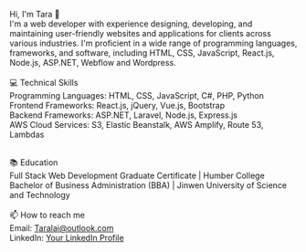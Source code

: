 Hi, I'm Tara 👋
<br>
I'm a web developer with experience designing, developing, and maintaining user-friendly websites and applications for clients across various industries. I'm proficient in a wide range of programming languages, frameworks, and software, including HTML, CSS, JavaScript, React.js, Node.js, ASP.NET, Webflow and Wordpress.
<br>
<br>
💻 Technical Skills
<br>
Programming Languages: HTML, CSS, JavaScript, C#, PHP, Python
<br>
Frontend Frameworks: React.js, jQuery, Vue.js, Bootstrap
<br>
Backend Frameworks: ASP.NET, Laravel, Node.js, Express.js
<br>
AWS Cloud Services: S3, Elastic Beanstalk, AWS Amplify, Route 53, Lambdas
<br>
<br>


📚 Education
<br>
Full Stack Web Development Graduate Certificate | Humber College
<br>
Bachelor of Business Administration (BBA) | Jinwen University of Science and Technology
<br>
<br>
📫 How to reach me
<br>
Email: Taralai@outlook.com
<br>
LinkedIn: [Your LinkedIn Profile](https://www.linkedin.com/in/taralai0626/)





<!---
Taralai0626/Taralai0626 is a ✨ special ✨ repository because its `README.md` (this file) appears on your GitHub profile.
You can click the Preview link to take a look at your changes.
--->
